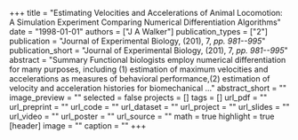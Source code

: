 +++
title = "Estimating Velocities and Accelerations of Animal Locomotion: A Simulation Experiment Comparing Numerical Differentiation Algorithms"
date = "1998-01-01"
authors = ["J A Walker"]
publication_types = ["2"]
publication = "Journal of Experimental Biology, (201), 7, _pp. 981--995_"
publication_short = "Journal of Experimental Biology, (201), 7, _pp. 981--995_"
abstract = "Summary Functional biologists employ numerical differentiation for many purposes, including (1) estimation of maximum velocities and accelerations as measures of behavioral performance,(2) estimation of velocity and acceleration histories for biomechanical ..."
abstract_short = ""
image_preview = ""
selected = false
projects = []
tags = []
url_pdf = ""
url_preprint = ""
url_code = ""
url_dataset = ""
url_project = ""
url_slides = ""
url_video = ""
url_poster = ""
url_source = ""
math = true
highlight = true
[header]
image = ""
caption = ""
+++
